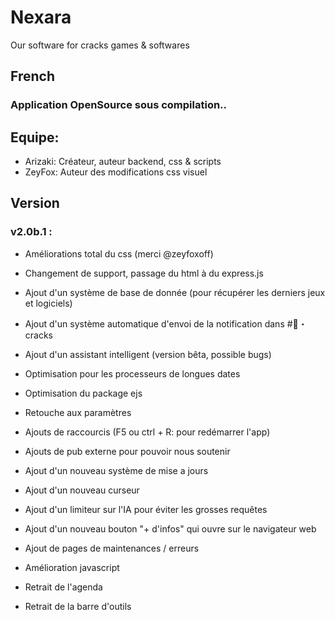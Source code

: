 # Nexara
Our software for cracks games &amp; softwares

## French

### Application OpenSource sous compilation..

## Equipe: 

- Arizaki: Créateur, auteur backend, css & scripts
- ZeyFox: Auteur des modifications css visuel

## Version
### v2.0b.1 :
- Améliorations total du css (merci @zeyfoxoff)
- Changement de support, passage du html à du express.js
- Ajout d'un système de base de donnée (pour récupérer les derniers jeux et logiciels)
- Ajout d'un système automatique d'envoi de la notification dans #📡・cracks 
- Ajout d'un assistant intelligent (version bêta, possible bugs)
- Optimisation pour les processeurs de longues dates
- Optimisation du package ejs
- Retouche aux paramètres
- Ajouts de raccourcis (F5 ou ctrl + R: pour redémarrer l'app)
- Ajouts de pub externe pour pouvoir nous soutenir
- Ajout d'un nouveau système de mise a jours
- Ajout d'un nouveau curseur
- Ajout d'un limiteur sur l'IA pour éviter les grosses requêtes
- Ajout d'un nouveau bouton "+ d'infos" qui ouvre sur le navigateur web
- Ajout de pages de maintenances / erreurs
- Amélioration javascript


- Retrait de l'agenda
- Retrait de la barre d'outils
